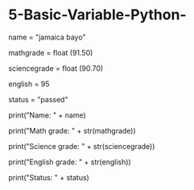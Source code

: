 # 5-Basic-Variable-Python-

name = "jamaica bayo"

mathgrade = float (91.50)

sciencegrade = float (90.70)

english = 95

status = "passed"

print("Name: " + name)

print("Math grade: " + str(mathgrade))

print("Science grade: " + str(sciencegrade))

print("English grade: " + str(english))

print("Status: " + status)
